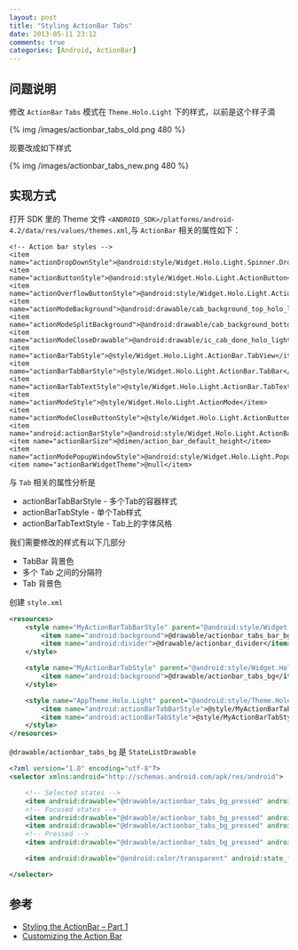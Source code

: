 ```yaml
---
layout: post
title: "Styling ActionBar Tabs"
date: 2013-05-11 23:12
comments: true
categories: [Android, ActionBar]
---
```


## 问题说明

修改 `ActionBar` `Tabs` 模式在 `Theme.Holo.Light` 下的样式，以前是这个样子滴

{% img /images/actionbar_tabs_old.png 480 %}

现要改成如下样式

{% img /images/actionbar_tabs_new.png 480 %}

## 实现方式

打开 SDK 里的 Theme 文件 `<ANDROID_SDK>/platforms/android-4.2/data/res/values/themes.xml`,与 `ActionBar` 相关的属性如下：

```
<!-- Action bar styles -->
<item name="actionDropDownStyle">@android:style/Widget.Holo.Light.Spinner.DropDown.ActionBar</item>
<item name="actionButtonStyle">@android:style/Widget.Holo.Light.ActionButton</item>
<item name="actionOverflowButtonStyle">@android:style/Widget.Holo.Light.ActionButton.Overflow</item>
<item name="actionModeBackground">@android:drawable/cab_background_top_holo_light</item>
<item name="actionModeSplitBackground">@android:drawable/cab_background_bottom_holo_light</item>
<item name="actionModeCloseDrawable">@android:drawable/ic_cab_done_holo_light</item>
<item name="actionBarTabStyle">@style/Widget.Holo.Light.ActionBar.TabView</item>
<item name="actionBarTabBarStyle">@style/Widget.Holo.Light.ActionBar.TabBar</item>
<item name="actionBarTabTextStyle">@style/Widget.Holo.Light.ActionBar.TabText</item>
<item name="actionModeStyle">@style/Widget.Holo.Light.ActionMode</item>
<item name="actionModeCloseButtonStyle">@style/Widget.Holo.Light.ActionButton.CloseMode</item>
<item name="android:actionBarStyle">@android:style/Widget.Holo.Light.ActionBar.Solid</item>
<item name="actionBarSize">@dimen/action_bar_default_height</item>
<item name="actionModePopupWindowStyle">@android:style/Widget.Holo.Light.PopupWindow.ActionMode</item>
<item name="actionBarWidgetTheme">@null</item>
```

与 `Tab` 相关的属性分析是

* actionBarTabBarStyle - 多个Tab的容器样式
* actionBarTabStyle - 单个Tab样式
* actionBarTabTextStyle - Tab上的字体风格

我们需要修改的样式有以下几部分

* TabBar 背景色
* 多个 Tab 之间的分隔符
* Tab 背景色

创建 `style.xml`

``` xml style.xml
<resources>
    <style name="MyActionBarTabBarStyle" parent="@android:style/Widget.Holo.Light.ActionBar.TabBar">
        <item name="android:background">@drawable/actionbar_tabs_bar_bg</item>
        <item name="android:divider">@drawable/actionbar_divider</item>
    </style>

    <style name="MyActionBarTabStyle" parent="@android:style/Widget.Holo.Light.ActionBar.TabView">
        <item name="android:background">@drawable/actionbar_tabs_bg</item>
    </style>

    <style name="AppTheme.Holo.Light" parent="@android:style/Theme.Holo.Light">
        <item name="android:actionBarTabBarStyle">@style/MyActionBarTabBarStyle</item>
        <item name="android:actionBarTabStyle">@style/MyActionBarTabStyle</item>
    </style>
</resources>
```

`@drawable/actionbar_tabs_bg` 是 `StateListDrawable`

``` xml actionbar_tabs_bg.xml 
<?xml version="1.0" encoding="utf-8"?>
<selector xmlns:android="http://schemas.android.com/apk/res/android">

    <!-- Selected states -->
    <item android:drawable="@drawable/actionbar_tabs_bg_pressed" android:state_focused="false" android:state_pressed="false" android:state_selected="true"/>
    <!-- Focused states -->
    <item android:drawable="@drawable/actionbar_tabs_bg_pressed" android:state_focused="true" android:state_pressed="false" android:state_selected="false"/>
    <item android:drawable="@drawable/actionbar_tabs_bg_pressed" android:state_focused="true" android:state_pressed="false" android:state_selected="true"/>
    <!-- Pressed -->
    <item android:drawable="@drawable/actionbar_tabs_bg_pressed" android:state_pressed="true"/>

    <item android:drawable="@android:color/transparent" android:state_focused="false" android:state_pressed="false" android:state_selected="false"/>

</selector>
```


## 参考
* [Styling the ActionBar – Part 1](http://blog.stylingandroid.com/archives/1240)
* [Customizing the Action Bar](http://android-developers.blogspot.co.uk/2011/04/customizing-action-bar.html)
